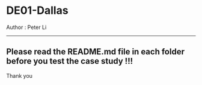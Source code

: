 # DE01-Dallas

Author : Peter Li

--------------

Please read the README.md file in each folder before you test the case study !!!
-----------------
Thank you
